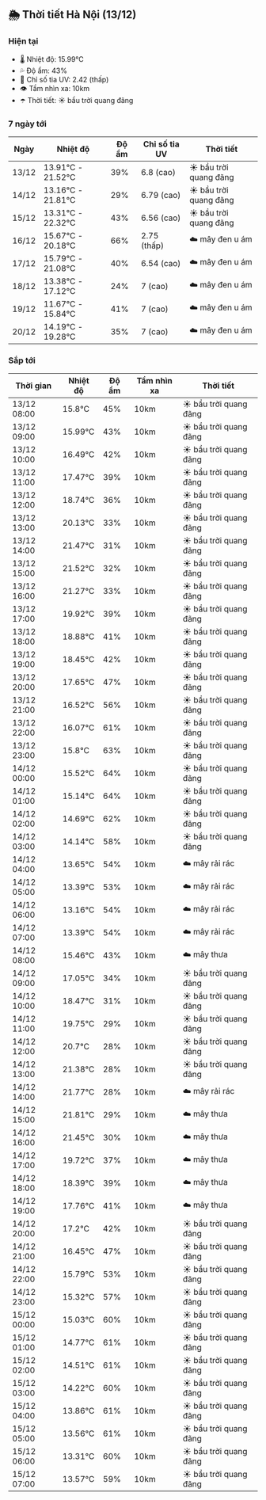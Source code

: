 ## 🌦️ Thời tiết Hà Nội (13/12)

### Hiện tại

- 🌡️ Nhiệt độ: 15.99℃
- 💦 Độ ẩm: 43%
- 🌟 Chỉ số tia UV: 2.42 (thấp)
- 👁️ Tầm nhìn xa: 10km
- ☂️ Thời tiết: ☀️ bầu trời quang đãng

### 7 ngày tới

| Ngày | Nhiệt độ | Độ ẩm | Chỉ số tia UV | Thời tiết |
| --- | --- | --- | --- | --- |
| 13/12 | 13.91℃ - 21.52℃ | 39% | 6.8 (cao) | ☀️ bầu trời quang đãng |
| 14/12 | 13.16℃ - 21.81℃ | 29% | 6.79 (cao) | ☀️ bầu trời quang đãng |
| 15/12 | 13.31℃ - 22.32℃ | 43% | 6.56 (cao) | ☀️ bầu trời quang đãng |
| 16/12 | 15.67℃ - 20.18℃ | 66% | 2.75 (thấp) | ☁️ mây đen u ám |
| 17/12 | 15.79℃ - 21.08℃ | 40% | 6.54 (cao) | ☁️ mây đen u ám |
| 18/12 | 13.38℃ - 17.12℃ | 24% | 7 (cao) | ☁️ mây đen u ám |
| 19/12 | 11.67℃ - 15.84℃ | 41% | 7 (cao) | ☁️ mây đen u ám |
| 20/12 | 14.19℃ - 19.28℃ | 35% | 7 (cao) | ☁️ mây đen u ám |

### Sắp tới

| Thời gian | Nhiệt độ | Độ ẩm | Tầm nhìn xa | Thời tiết |
| --- | --- | --- | --- | --- |
| 13/12 08:00 | 15.8℃ | 45% | 10km | ☀️ bầu trời quang đãng |
| 13/12 09:00 | 15.99℃ | 43% | 10km | ☀️ bầu trời quang đãng |
| 13/12 10:00 | 16.49℃ | 42% | 10km | ☀️ bầu trời quang đãng |
| 13/12 11:00 | 17.47℃ | 39% | 10km | ☀️ bầu trời quang đãng |
| 13/12 12:00 | 18.74℃ | 36% | 10km | ☀️ bầu trời quang đãng |
| 13/12 13:00 | 20.13℃ | 33% | 10km | ☀️ bầu trời quang đãng |
| 13/12 14:00 | 21.47℃ | 31% | 10km | ☀️ bầu trời quang đãng |
| 13/12 15:00 | 21.52℃ | 32% | 10km | ☀️ bầu trời quang đãng |
| 13/12 16:00 | 21.27℃ | 33% | 10km | ☀️ bầu trời quang đãng |
| 13/12 17:00 | 19.92℃ | 39% | 10km | ☀️ bầu trời quang đãng |
| 13/12 18:00 | 18.88℃ | 41% | 10km | ☀️ bầu trời quang đãng |
| 13/12 19:00 | 18.45℃ | 42% | 10km | ☀️ bầu trời quang đãng |
| 13/12 20:00 | 17.65℃ | 47% | 10km | ☀️ bầu trời quang đãng |
| 13/12 21:00 | 16.52℃ | 56% | 10km | ☀️ bầu trời quang đãng |
| 13/12 22:00 | 16.07℃ | 61% | 10km | ☀️ bầu trời quang đãng |
| 13/12 23:00 | 15.8℃ | 63% | 10km | ☀️ bầu trời quang đãng |
| 14/12 00:00 | 15.52℃ | 64% | 10km | ☀️ bầu trời quang đãng |
| 14/12 01:00 | 15.14℃ | 64% | 10km | ☀️ bầu trời quang đãng |
| 14/12 02:00 | 14.69℃ | 62% | 10km | ☀️ bầu trời quang đãng |
| 14/12 03:00 | 14.14℃ | 58% | 10km | ☀️ bầu trời quang đãng |
| 14/12 04:00 | 13.65℃ | 54% | 10km | ☁️ mây rải rác |
| 14/12 05:00 | 13.39℃ | 53% | 10km | ☁️ mây rải rác |
| 14/12 06:00 | 13.16℃ | 54% | 10km | ☁️ mây rải rác |
| 14/12 07:00 | 13.39℃ | 54% | 10km | ☁️ mây rải rác |
| 14/12 08:00 | 15.46℃ | 43% | 10km | ☁️ mây thưa |
| 14/12 09:00 | 17.05℃ | 34% | 10km | ☀️ bầu trời quang đãng |
| 14/12 10:00 | 18.47℃ | 31% | 10km | ☀️ bầu trời quang đãng |
| 14/12 11:00 | 19.75℃ | 29% | 10km | ☀️ bầu trời quang đãng |
| 14/12 12:00 | 20.7℃ | 28% | 10km | ☀️ bầu trời quang đãng |
| 14/12 13:00 | 21.38℃ | 28% | 10km | ☀️ bầu trời quang đãng |
| 14/12 14:00 | 21.77℃ | 28% | 10km | ☁️ mây rải rác |
| 14/12 15:00 | 21.81℃ | 29% | 10km | ☁️ mây thưa |
| 14/12 16:00 | 21.45℃ | 30% | 10km | ☁️ mây thưa |
| 14/12 17:00 | 19.72℃ | 37% | 10km | ☁️ mây thưa |
| 14/12 18:00 | 18.39℃ | 39% | 10km | ☁️ mây thưa |
| 14/12 19:00 | 17.76℃ | 41% | 10km | ☁️ mây thưa |
| 14/12 20:00 | 17.2℃ | 42% | 10km | ☀️ bầu trời quang đãng |
| 14/12 21:00 | 16.45℃ | 47% | 10km | ☀️ bầu trời quang đãng |
| 14/12 22:00 | 15.79℃ | 53% | 10km | ☀️ bầu trời quang đãng |
| 14/12 23:00 | 15.32℃ | 57% | 10km | ☀️ bầu trời quang đãng |
| 15/12 00:00 | 15.03℃ | 60% | 10km | ☀️ bầu trời quang đãng |
| 15/12 01:00 | 14.77℃ | 61% | 10km | ☀️ bầu trời quang đãng |
| 15/12 02:00 | 14.51℃ | 61% | 10km | ☀️ bầu trời quang đãng |
| 15/12 03:00 | 14.22℃ | 60% | 10km | ☀️ bầu trời quang đãng |
| 15/12 04:00 | 13.86℃ | 61% | 10km | ☀️ bầu trời quang đãng |
| 15/12 05:00 | 13.56℃ | 61% | 10km | ☀️ bầu trời quang đãng |
| 15/12 06:00 | 13.31℃ | 60% | 10km | ☀️ bầu trời quang đãng |
| 15/12 07:00 | 13.57℃ | 59% | 10km | ☀️ bầu trời quang đãng |
